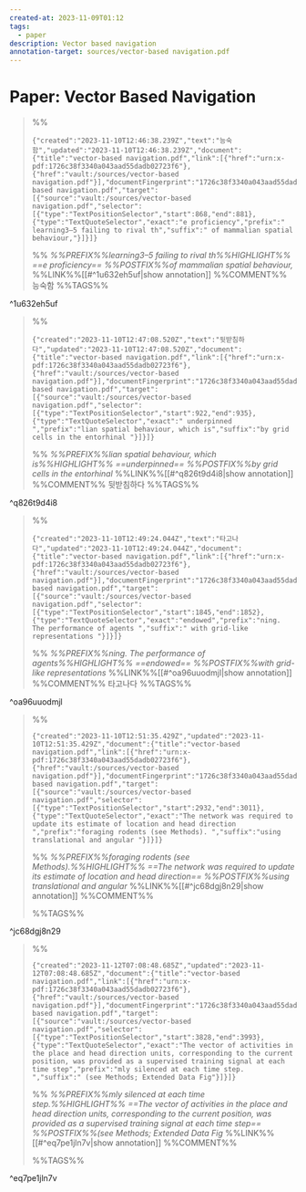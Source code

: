 ```yaml
---
created-at: 2023-11-09T01:12
tags:
  - paper
description: Vector based navigation
annotation-target: sources/vector-based navigation.pdf
---
```

# Paper: Vector Based Navigation


>%%
>```annotation-json
>{"created":"2023-11-10T12:46:38.239Z","text":"능숙함","updated":"2023-11-10T12:46:38.239Z","document":{"title":"vector-based navigation.pdf","link":[{"href":"urn:x-pdf:1726c38f3340a043aad55dadb02723f6"},{"href":"vault:/sources/vector-based navigation.pdf"}],"documentFingerprint":"1726c38f3340a043aad55dadb02723f6"},"uri":"vault:/sources/vector-based navigation.pdf","target":[{"source":"vault:/sources/vector-based navigation.pdf","selector":[{"type":"TextPositionSelector","start":868,"end":881},{"type":"TextQuoteSelector","exact":"e proficiency","prefix":" learning3–5 failing to rival th","suffix":" of mammalian spatial behaviour,"}]}]}
>```
>%%
>*%%PREFIX%%learning3–5 failing to rival th%%HIGHLIGHT%% ==e proficiency== %%POSTFIX%%of mammalian spatial behaviour,*
>%%LINK%%[[#^1u632eh5uf|show annotation]]
>%%COMMENT%%
>능숙함
>%%TAGS%%
>
^1u632eh5uf


>%%
>```annotation-json
>{"created":"2023-11-10T12:47:08.520Z","text":"뒷받침하다","updated":"2023-11-10T12:47:08.520Z","document":{"title":"vector-based navigation.pdf","link":[{"href":"urn:x-pdf:1726c38f3340a043aad55dadb02723f6"},{"href":"vault:/sources/vector-based navigation.pdf"}],"documentFingerprint":"1726c38f3340a043aad55dadb02723f6"},"uri":"vault:/sources/vector-based navigation.pdf","target":[{"source":"vault:/sources/vector-based navigation.pdf","selector":[{"type":"TextPositionSelector","start":922,"end":935},{"type":"TextQuoteSelector","exact":" underpinned ","prefix":"lian spatial behaviour, which is","suffix":"by grid cells in the entorhinal "}]}]}
>```
>%%
>*%%PREFIX%%lian spatial behaviour, which is%%HIGHLIGHT%% ==underpinned== %%POSTFIX%%by grid cells in the entorhinal*
>%%LINK%%[[#^q826t9d4i8|show annotation]]
>%%COMMENT%%
>뒷받침하다
>%%TAGS%%
>
^q826t9d4i8


>%%
>```annotation-json
>{"created":"2023-11-10T12:49:24.044Z","text":"타고나다","updated":"2023-11-10T12:49:24.044Z","document":{"title":"vector-based navigation.pdf","link":[{"href":"urn:x-pdf:1726c38f3340a043aad55dadb02723f6"},{"href":"vault:/sources/vector-based navigation.pdf"}],"documentFingerprint":"1726c38f3340a043aad55dadb02723f6"},"uri":"vault:/sources/vector-based navigation.pdf","target":[{"source":"vault:/sources/vector-based navigation.pdf","selector":[{"type":"TextPositionSelector","start":1845,"end":1852},{"type":"TextQuoteSelector","exact":"endowed","prefix":"ning. The performance of agents ","suffix":" with grid-like representations "}]}]}
>```
>%%
>*%%PREFIX%%ning. The performance of agents%%HIGHLIGHT%% ==endowed== %%POSTFIX%%with grid-like representations*
>%%LINK%%[[#^oa96uuodmjl|show annotation]]
>%%COMMENT%%
>타고나다
>%%TAGS%%
>
^oa96uuodmjl


>%%
>```annotation-json
>{"created":"2023-11-10T12:51:35.429Z","updated":"2023-11-10T12:51:35.429Z","document":{"title":"vector-based navigation.pdf","link":[{"href":"urn:x-pdf:1726c38f3340a043aad55dadb02723f6"},{"href":"vault:/sources/vector-based navigation.pdf"}],"documentFingerprint":"1726c38f3340a043aad55dadb02723f6"},"uri":"vault:/sources/vector-based navigation.pdf","target":[{"source":"vault:/sources/vector-based navigation.pdf","selector":[{"type":"TextPositionSelector","start":2932,"end":3011},{"type":"TextQuoteSelector","exact":"The network was required to update its estimate of location and head direction ","prefix":"foraging rodents (see Methods). ","suffix":"using translational and angular "}]}]}
>```
>%%
>*%%PREFIX%%foraging rodents (see Methods).%%HIGHLIGHT%% ==The network was required to update its estimate of location and head direction== %%POSTFIX%%using translational and angular*
>%%LINK%%[[#^jc68dgj8n29|show annotation]]
>%%COMMENT%%
>
>%%TAGS%%
>
^jc68dgj8n29


>%%
>```annotation-json
>{"created":"2023-11-12T07:08:48.685Z","updated":"2023-11-12T07:08:48.685Z","document":{"title":"vector-based navigation.pdf","link":[{"href":"urn:x-pdf:1726c38f3340a043aad55dadb02723f6"},{"href":"vault:/sources/vector-based navigation.pdf"}],"documentFingerprint":"1726c38f3340a043aad55dadb02723f6"},"uri":"vault:/sources/vector-based navigation.pdf","target":[{"source":"vault:/sources/vector-based navigation.pdf","selector":[{"type":"TextPositionSelector","start":3828,"end":3993},{"type":"TextQuoteSelector","exact":"The vector of activities in the place and head direction units, corresponding to the current position, was provided as a supervised training signal at each time step","prefix":"mly silenced at each time step. ","suffix":" (see Methods; Extended Data Fig"}]}]}
>```
>%%
>*%%PREFIX%%mly silenced at each time step.%%HIGHLIGHT%% ==The vector of activities in the place and head direction units, corresponding to the current position, was provided as a supervised training signal at each time step== %%POSTFIX%%(see Methods; Extended Data Fig*
>%%LINK%%[[#^eq7pe1jln7v|show annotation]]
>%%COMMENT%%
>
>%%TAGS%%
>
^eq7pe1jln7v
